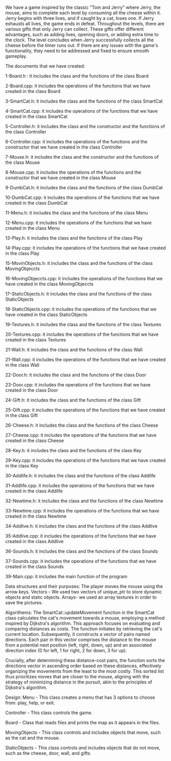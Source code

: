 We have a game inspired by the classic "Tom and Jerry" where Jerry, the mouse, aims to complete each level by consuming all the cheese within it. Jerry begins with three lives, and if caught by a cat, loses one. If Jerry exhausts all lives, the game ends in defeat. Throughout the levels, there are various gifts that only Jerry can collect. These gifts offer different advantages, such as adding lives, opening doors, or adding extra time to the clock. The level concludes when Jerry successfully collects all the cheese before the timer runs out. If there are any issues with the game's functionality, they need to be addressed and fixed to ensure smooth gameplay. 


The documents that we have created:

1-Board.h :
it includes the class and the functions of the class Board

2-Board.cpp:
it includes the operations of the functions that we have created
in the class Board

3-SmartCat.h:
it includes the class and the functions of the class SmartCat

4-SmartCat.cpp:
it includes the operations of the functions that we have created
in the class SmartCat

5-Controller.h:
it includes the class and the constructor and the functions of the class Controller

6-Controller.cpp:
it includes the operations of the functions and the constructor that we have created
in the class Controller

7-Mouse.h:
it includes the class and the constructor and the functions of the class Mouse

8-Mouse.cpp:
it includes the operations of the functions and the constructor that we have created
in the class Mouse

9-DumbCat.h:
it includes the class and the functions of the class DumbCat

10-DumbCat.cpp:
it includes the operations of the functions that we have created
in the class DumbCat

11-Menu.h:
it includes the class and the functions of the class Menu

12-Menu.cpp:
it includes the operations of the functions that we have created
in the class Menu

13-Play.h:
it includes the class and the functions of the class Play

14-Play.cpp:
it includes the operations of the functions that we have created
in the class Play

15-MovinObjects.h:
it includes the class and the functions of the class MovingObjeccts

16-MovingObjeccts.cpp:
it includes the operations of the functions that we have created
in the class MovingObjeccts

17-StaticObjects.h:
it includes the class and the functions of the class StaticObjects

18-StaticObjects.cpp:
it includes the operations of the functions that we have created
in the class StaticObjects

19-Textures.h:
it includes the class and the functions of the class Textures

20-Textures.cpp:
it includes the operations of the functions that we have created
in the class Textures

21-Wall.h:
it includes the class and the functions of the class Wall

21-Wall.cpp:
it includes the operations of the functions that we have created
in the class Wall

22-Door.h:
it includes the class and the functions of the class Door

23-Door.cpp:
it includes the operations of the functions that we have created
in the class Door

24-Gift.h:
it includes the class and the functions of the class Gift

25-Gift.cpp:
it includes the operations of the functions that we have created
in the class Gift

26-Cheese.h:
it includes the class and the functions of the class Cheese

27-Cheese.cpp:
it includes the operations of the functions that we have created
in the class Cheese

28-Key.h:
it includes the class and the functions of the class Key

29-Key.cpp:
it includes the operations of the functions that we have created
in the class Key

30-Addlife.h:
it includes the class and the functions of the class Addlife

31-Addlife.cpp:
it includes the operations of the functions that we have created
in the class Addlife

32-Newtime.h:
it includes the class and the functions of the class Newtime

33-Newtime.cpp:
it includes the operations of the functions that we have created
in the class Newtime

34-Addlive.h:
it includes the class and the functions of the class Addlive

35-Addlive.cpp:
it includes the operations of the functions that we have created
in the class Addlive

36-Sounds.h:
it includes the class and the functions of the class Sounds

37-Sounds.cpp:
it includes the operations of the functions that we have created
in the class Sounds

39-Main.cpp:
it includes the main function of the program


Data structures and their purposes:
The player moves the mouse using the arrow keys.
Vectors - We used two vectors of unique_ptr to store dynamic objects and static objects.
Arrays- we used an array textures in order to save the pictures.


Algorithems:
The SmartCat::updateMovement function in the SmartCat class calculates the cat's movement towards a mouse, employing a method inspired by Dijkstra's algorithm.
This approach focuses on evaluating and comparing distances as costs.
The function initiates by retrieving the cat's current location.
Subsequently, it constructs a vector of pairs named directions.
Each pair in this vector comprises the distance to the mouse from a
potential next position (left, right, down, up) and an associated
direction index (0 for left, 1 for right, 2 for down, 3 for up).

Crucially, after determining these distance-cost pairs, the function
sorts the directions vector in ascending order based on these
distances, effectively organizing the movements from the least to
the most costly. This sorted list thus prioritizes moves that are
closer to the mouse, aligning with the strategy of minimizing
distance in the pursuit, akin to the principles of Dijkstra's
algorithm.



Design:
Menu - This class creates a menu that has 3 options to choose from: play, help, or exit.

Controller - This class controls the game.

Board - Class that reads files and prints the map as it appears in the files.

MovingObjects - This class controls and includes objects that move, such as the cat and the mouse.

StaticObjects - This class controls and includes objects that do not move, such as the cheese, door, wall, and gifts.
